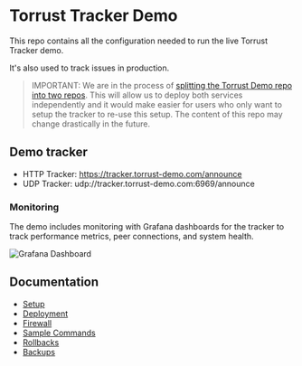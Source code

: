# Torrust Tracker Demo

This repo contains all the configuration needed to run the live Torrust Tracker demo.

It's also used to track issues in production.

> IMPORTANT: We are in the process of [splitting the Torrust Demo repo into two repos](https://github.com/torrust/torrust-demo/issues/79). This will allow us to deploy both services independently and it would make easier for users who only want to setup the tracker to re-use this setup. The content of this repo may change drastically in the future.

## Demo tracker

- HTTP Tracker: <https://tracker.torrust-demo.com/announce>
- UDP Tracker: udp://tracker.torrust-demo.com:6969/announce

### Monitoring

The demo includes monitoring with Grafana dashboards for the tracker to track performance metrics, peer connections, and system health.

![Grafana Dashboard](docs/media/torrust-tracker-grafana-dashboard.png)

## Documentation

- [Setup](docs/setup.md)
- [Deployment](docs/deployment.md)
- [Firewall](docs/firewall.md)
- [Sample Commands](docs/sample_commands.md)
- [Rollbacks](docs/rollbacks.md)
- [Backups](docs/backups.md)
